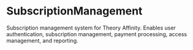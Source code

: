 # SubscriptionManagement
Subscription management system for Theory Affinity. Enables user authentication, subscription management, payment processing, access management, and reporting.
